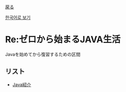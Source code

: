 [戻る](../README-jp.md#Re:ゼロから始まるJAVA生活)

[한국어로 보기](./README.md)

# Re:ゼロから始まるJAVA生活

Javaを始めてから復習するための区間

## リスト
- [Java紹介](0.Java-jp.md)

